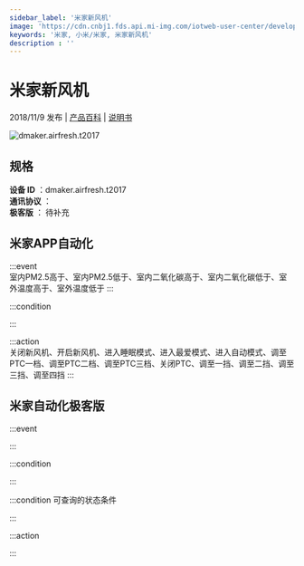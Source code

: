 ```yaml
---
sidebar_label: '米家新风机'
image: 'https://cdn.cnbj1.fds.api.mi-img.com/iotweb-user-center/developer_1679073468643vLH9gq4E.png?GalaxyAccessKeyId=AKVGLQWBOVIRQ3XLEW&Expires=9223372036854775807&Signature=2ResFXmnSaffvQ8etYnHvq3ztQE='
keywords: '米家, 小米/米家, 米家新风机'
description : ''
---
```

# 米家新风机

2018/11/9 发布 | [产品百科](https://home.mi.com/webapp/content/baike/product/index.html?model=dmaker.airfresh.t2017/) | [说明书](https://home.mi.com/views/introduction.html?model=dmaker.airfresh.t2017&region=cn)

![dmaker.airfresh.t2017](https://cdn.cnbj1.fds.api.mi-img.com/iotweb-user-center/developer_1679073468643vLH9gq4E.png?GalaxyAccessKeyId=AKVGLQWBOVIRQ3XLEW&Expires=9223372036854775807&Signature=2ResFXmnSaffvQ8etYnHvq3ztQE=)

## 规格  
> 
**设备 ID** ：dmaker.airfresh.t2017  
**通讯协议** ：  
**极客版**  ： 待补充 


## 米家APP自动化  

:::event  
室内PM2.5高于、室内PM2.5低于、室内二氧化碳高于、室内二氧化碳低于、室外温度高于、室外温度低于
:::

:::condition  

:::

:::action   
关闭新风机、开启新风机、进入睡眠模式、进入最爱模式、进入自动模式、调至PTC一档、调至PTC二档、调至PTC三档、关闭PTC、调至一挡、调至二挡、调至三挡、调至四挡
:::

## 米家自动化极客版  

:::event  

:::

:::condition  

:::

:::condition 可查询的状态条件  

:::

:::action  

:::

        
